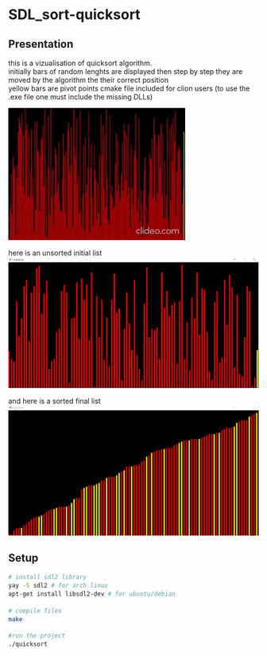 # SDL_sort-quicksort

## Presentation

this is a vizualisation of quicksort algorithm.<br/>
initially bars of random lenghts are displayed then step by step they are moved by the algorithm the their correct position <br/>
yellow bars are pivot points
cmake file included for clion users
(to use the .exe file one must include the missing DLLs)


![a](images/a.gif)

here is an unsorted initial list
![quicksort_inital](images/qs_init.png)

and here is a sorted final list
![quicksort_final](images/qs_final.png)


## Setup

```bash 
# install sdl2 library
yay -S sdl2 # for arch linux
apt-get install libsdl2-dev # for ubuntu/debian

# compile files
make

#run the project 
./quicksort

```
